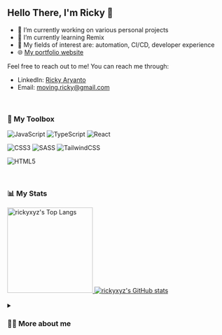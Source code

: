 ## Hello There, I'm Ricky 👋
- 🔭 I’m currently working on various personal projects
- 🌱 I’m currently learning Remix
- 📝 My fields of interest are: automation, CI/CD, developer experience
- 🌐 [My portfolio website](https://rickyxyz.github.io/)

Feel free to reach out to me! You can reach me through:

- LinkedIn: [Ricky Aryanto](https://www.linkedin.com/in/rickyaryanto/)
- Email: [moving.ricky@gmail.com](mailto:moving.ricky@gmail.com)

<br/>
  
### 🧰 My Toolbox
![JavaScript](https://img.shields.io/badge/javascript-%23323330.svg?style=for-the-badge&logo=javascript&logoColor=%23F7DF1E)
![TypeScript](https://img.shields.io/badge/typescript-%23007ACC.svg?style=for-the-badge&logo=typescript&logoColor=white)
![React](https://img.shields.io/badge/react-%2320232a.svg?style=for-the-badge&logo=react&logoColor=%2361DAFB)

![CSS3](https://img.shields.io/badge/css3-%231572B6.svg?style=for-the-badge&logo=css3&logoColor=white)
![SASS](https://img.shields.io/badge/SASS-hotpink.svg?style=for-the-badge&logo=SASS&logoColor=white)
![TailwindCSS](https://img.shields.io/badge/tailwindcss-%2338B2AC.svg?style=for-the-badge&logo=tailwind-css&logoColor=white)

![HTML5](https://img.shields.io/badge/html5-%23E34F26.svg?style=for-the-badge&logo=html5&logoColor=white)

<br/>

### 📊 My Stats
<a href="https://github.com/rickyxyz">
  <img height=195 src="https://github-readme-stats.vercel.app/api/top-langs/?username=rickyxyz&layout=compact&theme=transparent" alt="rickyxyz's Top Langs" />
</a>
<a href="https://github.com/rickyxyz">
  <img src="https://github-readme-stats.vercel.app/api?username=rickyxyz&show_icons=true&theme=transparent" alt="rickyxyz's GitHub stats" />
</a>

<br/>
<br/>

<details>
 <summary><h3>🙍‍♂️ More about me</h3></summary>
  Wow, it's surprising that someone is actually reading this 😲.<br/>
  Well, hello! I'm Ricky, a CS graduate working in frontend development. One thing that might stand out about my profile is the how my job and interests does not align well. Why do I work in the frontend when my interests lean more towards something like DevOps? That's because of how I created my learning plan, currently my learning plan looks like this:
  <ol>
    <li>Learn frontend (📍 currently, I'm here)</li>
    <li>Learn backend</li>
    <li>Learn system administration</li>
    <li>Learn CI/CD and DevOps</li>
  </ol>
  So, why do I begin with the frontend? The reason is quite simple. No matter how optimized or beautiful your backend is, if the part that interacts with humans (the frontend) isn't good or usable, nobody would use your software (or at least love to use your software).
</details>

<!--
**rickyxyz/rickyxyz** is a ✨ _special_ ✨ repository because its `README.md` (this file) appears on your GitHub profile.

Here are some ideas to get you started:

- 🔭 I’m currently working on ...
- 🌱 I’m currently learning ...
- 👯 I’m looking to collaborate on ...
- 🤔 I’m looking for help with ...
- 💬 Ask me about ...
- 📫 How to reach me: ...
- 😄 Pronouns: ...
- ⚡ Fun fact: ...
- 📝 My fields of interest are: ...
-->
